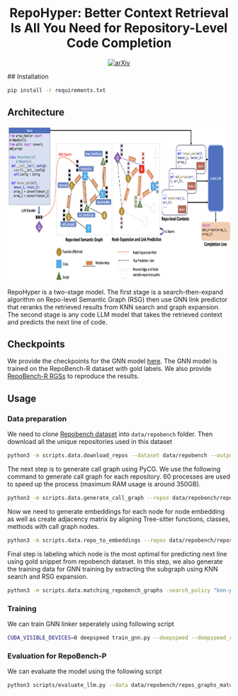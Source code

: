 <div align="center">



# RepoHyper: Better Context Retrieval Is All You Need for Repository-Level Code Completion
[![arXiv](https://img.shields.io/badge/arXiv-2305.06156-b31b1b.svg)](https://arxiv.org/abs/2403.06095)

</div>
## Installation

```bash
pip install -r requirements.txt
```

## Architecture
<img src="arch.png" width="750" height="350">

RepoHyper is a two-stage model. The first stage is a search-then-expand algorithm on Repo-level Semantic Graph (RSG) then use GNN link predictor that reranks the retrieved results from KNN search and graph expansion. The second stage is any code LLM model that takes the retrieved context and predicts the next line of code.

## Checkpoints
We provide the checkpoints for the GNN model [here](https://ai4code.blob.core.windows.net/repohyper/model_10.pt). The GNN model is trained on the RepoBench-R dataset with gold labels. We also provide [RepoBench-R RGSs](https://ai4code.blob.core.windows.net/repohyper/repos_graphs_labeled_link_with_called_imported_edges) to reproduce the results.


## Usage

### Data preparation

We need to clone [Repobench dataset](https://github.com/Leolty/repobench/tree/main/data) into `data/repobench` folder. Then download all the unique repositories used in this dataset

```bash
python3 -m scripts.data.download_repos --dataset data/repobench --output data/repobench/repos --num-processes 8
```

The next step is to generate call graph using PyCG. We use the following command to generate call graph for each repository. 60 processes are used to speed up the process (maximum RAM usage is around 350GB).

```bash
python3 -m scripts.data.generate_call_graph --repos data/repobench/repos --output data/repobench/repos_call_graphs --num-processes 60
```

Now we need to generate embeddings for each node for node embedding as well as create adjacency matrix by aligning Tree-sitter functions, classes, methods with call graph nodes. 
```bash
python3 -m scripts.data.repo_to_embeddings --repos data/repobench/repos --call-graphs data/repobench/repos_call_graphs --output data/repobench/repos_graphs --num-processes 60
```

Final step is labeling which node is the most optimal for predicting next line using gold snippet from repobench dataset. In this step, we also generate the training data for GNN training by extracting the subgraph using KNN search and RSG expansion.
```bash
python3 -m scripts.data.matching_repobench_graphs -search_policy "knn-pattern" --rsg_path "YOUR RSG PATH" --output data/repobench/repos_graphs_labeled 
```

### Training
We can train GNN linker seperately using following script

```bash
CUDA_VISIBLE_DEVICES=0 deepspeed train_gnn.py --deepspeed --deepspeed_config ds_config.json --arch GraphSage --layers 1 --data-path data/repobench/repos_graphs_labeled_cosine_radius_unix --output data/repobench/gnn_model --num-epochs 10 --batch-size 16
```

### Evaluation for RepoBench-P

We can evaluate the model using the following script

```bash
python3 scripts/evaluate_llm.py --data data/repobench/repos_graphs_matched_retrieved --model "gpt3.5" --num-workers 8
```

